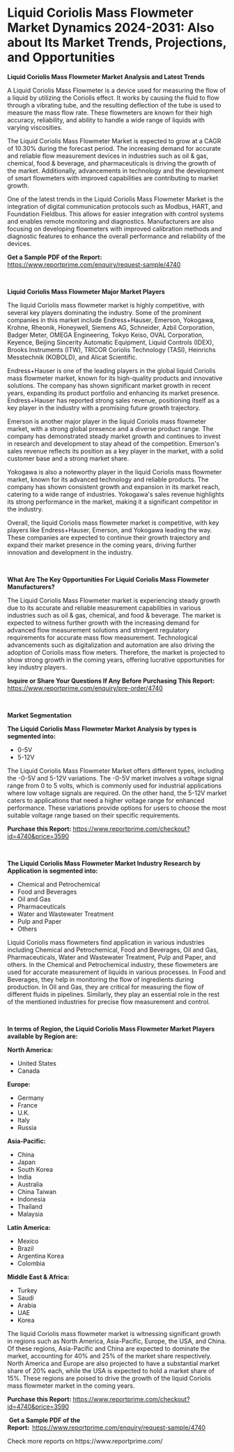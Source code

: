 <p><h1>Liquid Coriolis Mass Flowmeter Market Dynamics 2024-2031: Also about Its Market Trends, Projections, and Opportunities</h1></p><p><strong>Liquid Coriolis Mass Flowmeter Market Analysis and Latest Trends</strong></p>
<p><p>A Liquid Coriolis Mass Flowmeter is a device used for measuring the flow of a liquid by utilizing the Coriolis effect. It works by causing the fluid to flow through a vibrating tube, and the resulting deflection of the tube is used to measure the mass flow rate. These flowmeters are known for their high accuracy, reliability, and ability to handle a wide range of liquids with varying viscosities.</p><p>The Liquid Coriolis Mass Flowmeter Market is expected to grow at a CAGR of 10.30% during the forecast period. The increasing demand for accurate and reliable flow measurement devices in industries such as oil & gas, chemical, food & beverage, and pharmaceuticals is driving the growth of the market. Additionally, advancements in technology and the development of smart flowmeters with improved capabilities are contributing to market growth.</p><p>One of the latest trends in the Liquid Coriolis Mass Flowmeter Market is the integration of digital communication protocols such as Modbus, HART, and Foundation Fieldbus. This allows for easier integration with control systems and enables remote monitoring and diagnostics. Manufacturers are also focusing on developing flowmeters with improved calibration methods and diagnostic features to enhance the overall performance and reliability of the devices.</p></p>
<p><strong>Get a Sample PDF of the Report:&nbsp;</strong> <a href="https://www.reportprime.com/enquiry/request-sample/4740">https://www.reportprime.com/enquiry/request-sample/4740</a></p>
<p>&nbsp;</p>
<p><strong>Liquid Coriolis Mass Flowmeter Major Market Players</strong></p>
<p><p>The liquid Coriolis mass flowmeter market is highly competitive, with several key players dominating the industry. Some of the prominent companies in this market include Endress+Hauser, Emerson, Yokogawa, Krohne, Rheonik, Honeywell, Siemens AG, Schneider, Azbil Corporation, Badger Meter, OMEGA Engineering, Tokyo Keiso, OVAL Corporation, Keyence, Beijing Sincerity Automatic Equipment, Liquid Controls (IDEX), Brooks Instruments (ITW), TRICOR Coriolis Technology (TASI), Heinrichs Messtechnik (KOBOLD), and Alicat Scientific.</p><p>Endress+Hauser is one of the leading players in the global liquid Coriolis mass flowmeter market, known for its high-quality products and innovative solutions. The company has shown significant market growth in recent years, expanding its product portfolio and enhancing its market presence. Endress+Hauser has reported strong sales revenue, positioning itself as a key player in the industry with a promising future growth trajectory.</p><p>Emerson is another major player in the liquid Coriolis mass flowmeter market, with a strong global presence and a diverse product range. The company has demonstrated steady market growth and continues to invest in research and development to stay ahead of the competition. Emerson's sales revenue reflects its position as a key player in the market, with a solid customer base and a strong market share.</p><p>Yokogawa is also a noteworthy player in the liquid Coriolis mass flowmeter market, known for its advanced technology and reliable products. The company has shown consistent growth and expansion in its market reach, catering to a wide range of industries. Yokogawa's sales revenue highlights its strong performance in the market, making it a significant competitor in the industry.</p><p>Overall, the liquid Coriolis mass flowmeter market is competitive, with key players like Endress+Hauser, Emerson, and Yokogawa leading the way. These companies are expected to continue their growth trajectory and expand their market presence in the coming years, driving further innovation and development in the industry.</p></p>
<p>&nbsp;</p>
<p><strong>What Are The Key Opportunities For Liquid Coriolis Mass Flowmeter Manufacturers?</strong></p>
<p><p>The Liquid Coriolis Mass Flowmeter market is experiencing steady growth due to its accurate and reliable measurement capabilities in various industries such as oil & gas, chemical, and food & beverage. The market is expected to witness further growth with the increasing demand for advanced flow measurement solutions and stringent regulatory requirements for accurate mass flow measurement. Technological advancements such as digitalization and automation are also driving the adoption of Coriolis mass flow meters. Therefore, the market is projected to show strong growth in the coming years, offering lucrative opportunities for key industry players.</p></p>
<p><strong>Inquire or Share Your Questions If Any Before Purchasing This Report:</strong> <a href="https://www.reportprime.com/enquiry/pre-order/4740">https://www.reportprime.com/enquiry/pre-order/4740</a></p>
<p>&nbsp;</p>
<p><strong>Market Segmentation</strong></p>
<p><strong>The Liquid Coriolis Mass Flowmeter Market Analysis by types is segmented into:</strong></p>
<p><ul><li>0-5V</li><li>5-12V</li></ul></p>
<p><p>The Liquid Coriolis Mass Flowmeter Market offers different types, including the -0-5V and 5-12V variations. The -0-5V market involves a voltage signal range from 0 to 5 volts, which is commonly used for industrial applications where low voltage signals are required. On the other hand, the 5-12V market caters to applications that need a higher voltage range for enhanced performance. These variations provide options for users to choose the most suitable voltage range based on their specific requirements.</p></p>
<p><strong>Purchase this Report:&nbsp;</strong><a href="https://www.reportprime.com/checkout?id=4740&price=3590">https://www.reportprime.com/checkout?id=4740&price=3590</a></p>
<p>&nbsp;</p>
<p><strong>The Liquid Coriolis Mass Flowmeter Market Industry Research by Application is segmented into:</strong></p>
<p><ul><li>Chemical and Petrochemical</li><li>Food and Beverages</li><li>Oil and Gas</li><li>Pharmaceuticals</li><li>Water and Wastewater Treatment</li><li>Pulp and Paper</li><li>Others</li></ul></p>
<p><p>Liquid Coriolis mass flowmeters find application in various industries including Chemical and Petrochemical, Food and Beverages, Oil and Gas, Pharmaceuticals, Water and Wastewater Treatment, Pulp and Paper, and others. In the Chemical and Petrochemical industry, these flowmeters are used for accurate measurement of liquids in various processes. In Food and Beverages, they help in monitoring the flow of ingredients during production. In Oil and Gas, they are critical for measuring the flow of different fluids in pipelines. Similarly, they play an essential role in the rest of the mentioned industries for precise flow measurement and control.</p></p>
<p>&nbsp;</p>
<p><strong>In terms of Region, the Liquid Coriolis Mass Flowmeter Market Players available by Region are:</strong></p>
<p>
    <p> <strong> North America: </strong>
        <ul>
            <li>United States</li>
            <li>Canada</li>
        </ul>
        </p> 
    <p> <strong> Europe: </strong>
        <ul>
            <li>Germany</li>
            <li>France</li>
            <li>U.K.</li>
            <li>Italy</li>
            <li>Russia</li>
        </ul>
        </p> 
    <p> <strong> Asia-Pacific: </strong>
        <ul>
            <li>China</li>
            <li>Japan</li>
            <li>South Korea</li>
            <li>India</li>
            <li>Australia</li>
            <li>China Taiwan</li>
            <li>Indonesia</li>
            <li>Thailand</li>
            <li>Malaysia</li>
        </ul>
        </p> 
    <p> <strong> Latin America: </strong>
        <ul>
            <li>Mexico</li>
            <li>Brazil</li>
            <li>Argentina Korea</li>
            <li>Colombia</li>
        </ul>
        </p> 
    <p> <strong> Middle East & Africa: </strong>
        <ul>
            <li>Turkey</li>
            <li>Saudi</li>
            <li>Arabia</li>
            <li>UAE</li>
            <li>Korea</li>
        </ul>
    </p>
    </p>
<p><p>The liquid Coriolis mass flowmeter market is witnessing significant growth in regions such as North America, Asia-Pacific, Europe, the USA, and China. Of these regions, Asia-Pacific and China are expected to dominate the market, accounting for 40% and 25% of the market share respectively. North America and Europe are also projected to have a substantial market share of 20% each, while the USA is expected to hold a market share of 15%. These regions are poised to drive the growth of the liquid Coriolis mass flowmeter market in the coming years.</p></p>
<p><strong>Purchase this Report: </strong><a href="https://www.reportprime.com/checkout?id=4740&price=3590">https://www.reportprime.com/checkout?id=4740&price=3590</a></p>
<p>&nbsp;<strong>Get a Sample PDF of the Report:&nbsp;&nbsp;</strong><a href="https://www.reportprime.com/enquiry/request-sample/4740">https://www.reportprime.com/enquiry/request-sample/4740</a></p>
<p><strong></strong></p>
<p>Check more reports on https://www.reportprime.com/</p>